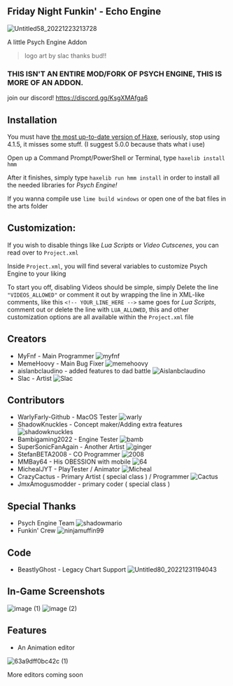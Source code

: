 ## Friday Night Funkin' - Echo Engine

![Untitled58_20221223213728](https://user-images.githubusercontent.com/113801267/209418486-a3782277-29f5-49d6-8396-bde34694e8d1.png)

A little Psych Engine Addon

> logo art by slac thanks bud!!

### THIS ISN'T AN ENTIRE MOD/FORK OF PSYCH ENGINE, THIS IS MORE OF AN ADDON.

join our discord! https://discord.gg/KsgXMAfga6
## Installation
You must have [the most up-to-date version of Haxe](https://haxe.org/download/), seriously, stop using 4.1.5, it misses some stuff. (I suggest 5.0.0 because thats what i use)

Open up a Command Prompt/PowerShell or Terminal, type `haxelib install hmm`

After it finishes, simply type `haxelib run hmm install` in order to install all the needed libraries for *Psych Engine!*

If you wanna compile use `lime build windows` or open one of the bat files in the arts folder
## Customization:
If you wish to disable things like *Lua Scripts* or *Video Cutscenes*, you can read over to `Project.xml`

Inside `Project.xml`, you will find several variables to customize Psych Engine to your liking

To start you off, disabling Videos should be simple, simply Delete the line `"VIDEOS_ALLOWED"` or comment it out by wrapping the line in XML-like comments, like this `<!-- YOUR_LINE_HERE -->`
same goes for *Lua Scripts*, comment out or delete the line with `LUA_ALLOWED`, this and other customization options are all available within the `Project.xml` file

## Creators

* MyFnf - Main Programmer ![myfnf](https://user-images.githubusercontent.com/113801267/210158210-2bce0473-47f9-4896-944d-a74fe33ebf14.png)
* MemeHoovy - Main Bug Fixer ![memehoovy](https://user-images.githubusercontent.com/113801267/210158222-33c4c26c-d1b0-46cc-a9bb-3dbfd92487d0.png)
* aislanbclaudino - added features to dad battle ![Aislanbclaudino](https://user-images.githubusercontent.com/113801267/210158226-632b8036-c2a2-482b-9c88-bc2dbd0b82bf.png)
* Slac - Artist ![Slac](https://user-images.githubusercontent.com/113801267/210158278-d665cb1a-ea31-47bf-8258-060622dfbd7f.png)


## Contributors

* WarlyFarly-Github - MacOS Tester ![warly](https://user-images.githubusercontent.com/113801267/210158215-9b2532f7-d16b-4abb-b350-638304bb245d.png)
* ShadowKnuckles - Concept maker/Adding extra features ![shadowknuckles](https://user-images.githubusercontent.com/113801267/210158233-fb45a9be-2cc5-49af-a478-a8df3bf7c937.png)
* Bambigaming2022 - Engine Tester ![bamb](https://user-images.githubusercontent.com/113801267/210158234-3ac23819-bd0c-4da5-aa27-69b58b5ed852.png)
* SuperSonicFanAgain - Another Artist ![ginger](https://user-images.githubusercontent.com/113801267/210158245-18967322-bb11-4bc9-86ed-091a3b233605.png)
* StefanBETA2008 - CO Programmer ![2008](https://user-images.githubusercontent.com/113801267/210158247-bcb8f0b6-5ffc-4346-9c3d-90099ad0ba1f.png)
* MMBay64 - His OBESSION with mobile ![64](https://user-images.githubusercontent.com/113801267/210173088-67f4b914-c576-4fdd-b842-fa02fdb3755b.png)
* MichealJYT - PlayTester / Animator ![Micheal](https://user-images.githubusercontent.com/113801267/210197877-0ed00c00-b8d1-4596-aba8-7f63d3104bc9.png)
* CrazyCactus - Primary Artist ( special class ) / Programmer ![Cactus](https://user-images.githubusercontent.com/113801267/210425315-c79c9e8e-d882-402c-9141-0aa9e0c84c29.png)
* JmxAmogusmodder - primary coder ( special class ) 

## Special Thanks

* Psych Engine Team ![shadowmario](https://user-images.githubusercontent.com/113801267/210258473-d5a2d21d-1155-4af0-8edc-a42259324b2f.png)
* Funkin' Crew  ![ninjamuffin99](https://user-images.githubusercontent.com/113801267/210258508-f65f1fc9-56a2-4109-9dc1-087635da6572.png)


## Code

* BeastlyGhost - Legacy Chart Support ![Untitled80_20221231194043](https://user-images.githubusercontent.com/113801267/210158322-5e2b8453-8565-4a16-87cd-fd61d6d0494c.png)


## In-Game Screenshots

![image (1)](https://user-images.githubusercontent.com/113801267/209573981-8af51dbc-8ce0-434f-9203-b97e9450bca4.png)
![image (2)](https://user-images.githubusercontent.com/113801267/209573984-24a08e78-7254-477d-a770-bf4356351a43.png)


## Features

- An Animation editor

![63a9dff0bc42c (1)](https://user-images.githubusercontent.com/113801267/210151762-cf59b632-fe6d-436d-ac34-bdaaff7cd345.jpg)

More editors coming soon


